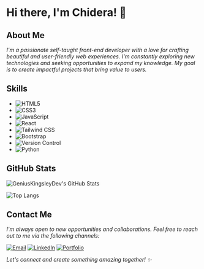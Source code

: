# <b>Hi there, I'm Chidera! 👋</b>

## About Me

<em>I'm a passionate self-taught front-end developer with a love for crafting beautiful and user-friendly web experiences. I'm constantly exploring new technologies and seeking opportunities to expand my knowledge. My goal is to create impactful projects that bring value to users.</em>

## Skills

- ![HTML5](https://img.shields.io/badge/HTML5-E34F26?style=for-the-badge&logo=html5&logoColor=white)
- ![CSS3](https://img.shields.io/badge/CSS3-1572B6?style=for-the-badge&logo=css3&logoColor=white)
- ![JavaScript](https://img.shields.io/badge/JavaScript-F7DF1E?style=for-the-badge&logo=javascript&logoColor=black)
- ![React](https://img.shields.io/badge/React-61DAFB?style=for-the-badge&logo=react&logoColor=black)
- ![Tailwind CSS](https://img.shields.io/badge/Tailwind%20CSS-38B2AC?style=for-the-badge&logo=tailwind-css&logoColor=white)
- ![Bootstrap](https://img.shields.io/badge/Bootstrap-563D7C?style=for-the-badge&logo=bootstrap&logoColor=white)
- ![Version Control](https://img.shields.io/badge/Version%20Control-F05032?style=for-the-badge&logo=git&logoColor=white)
- ![Python](https://img.shields.io/badge/Python-3776AB?style=for-the-badge&logo=python&logoColor=white)

## GitHub Stats

![GeniusKingsleyDev's GitHub Stats](https://github-readme-stats.vercel.app/api?username=geniuskingsleydev&show_icons=true&theme=radical)

![Top Langs](https://github-readme-stats.vercel.app/api/top-langs/?username=geniuskingsleydev&layout=compact&theme=radical)

## Contact Me

<em>I'm always open to new opportunities and collaborations. Feel free to reach out to me via the following channels:</em>

[![Email](https://img.shields.io/badge/Email-FF0000?style=for-the-badge&logo=mail.ru&logoColor=white)](mailto:contact@geniuskingsley.dev)
[![LinkedIn](https://img.shields.io/badge/LinkedIn-0077B5?style=for-the-badge&logo=linkedin&logoColor=white)](https://www.linkedin.com/in/zer0szn)
[![Portfolio](https://img.shields.io/badge/Portfolio-000000?style=for-the-badge&logo=react&logoColor=white)](https://geniuskingsley.dev)

<em>Let's connect and create something amazing together! ✨
</em>
